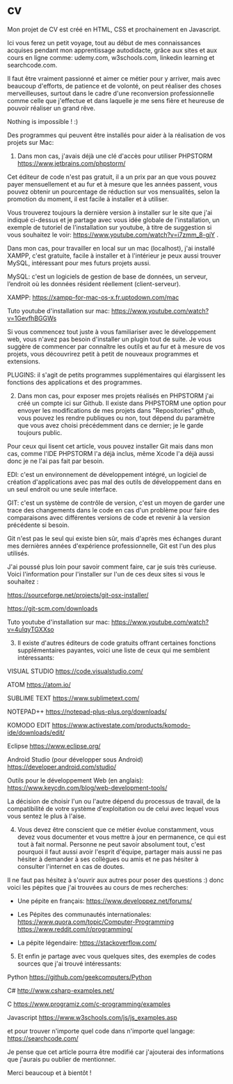 # cv 
Mon projet de CV est créé en HTML, CSS et prochainement en Javascript.

Ici vous ferez un petit voyage, tout au début de mes connaissances acquises
pendant mon apprentissage autodidacte, grâce aux sites et aux cours en ligne comme: udemy.com, w3schools.com, linkedin learning et searchcode.com.

Il faut être vraiment passionné et aimer ce métier pour y arriver, mais avec beaucoup d'efforts, de patience et de volonté,
on peut réaliser des choses merveilleuses, surtout dans le cadre d'une reconversion professionnelle comme celle que j'effectue
et dans laquelle je me sens fière et heureuse de pouvoir réaliser un grand rêve.

Nothing is impossible ! :)

Des programmes qui peuvent être installés pour aider à la réalisation de vos projets sur Mac:

1. Dans mon cas, j'avais déjà une clé d'accès pour utiliser PHPSTORM https://www.jetbrains.com/phpstorm/

Cet éditeur de code n'est pas gratuit, il a un prix par an que vous pouvez payer mensuellement et au fur et à mesure que les années passent, vous pouvez obtenir un pourcentage de réduction sur vos mensualités, selon la promotion du moment, il est facile à installer et à utiliser.

Vous trouverez toujours la dernière version à installer sur le site que j'ai indiqué ci-dessus et je partage avec vous idée globale de l'installation, un exemple de tutoriel de l'installation sur youtube, à titre de suggestion si vous souhaitez le voir: https://www.youtube.com/watch?v=i7zmm_8-gjY . 

Dans mon cas, pour travailler en local sur un mac (localhost), j'ai installé XAMPP, c'est gratuite, facile à installer et à l'intérieur je peux aussi trouver MySQL, intéressant pour mes futurs projets aussi.

MySQL: c'est un logiciels de gestion de base de données, un serveur, l’endroit où les données résident réellement (client-serveur).

XAMPP: https://xampp-for-mac-os-x.fr.uptodown.com/mac

Tuto youtube d'installation sur mac: https://www.youtube.com/watch?v=1GevfhBGGWs

Si vous commencez tout juste à vous familiariser avec le développement web, vous n'avez pas besoin d'installer un plugin tout de suite. Je vous suggère de commencer par connaître les outils et au fur et à mesure de vos projets, vous découvrirez petit à petit de nouveaux programmes et extensions. 

PLUGINS: il s'agit de petits programmes supplémentaires qui élargissent les fonctions des applications et des programmes.

2. Dans mon cas, pour exposer mes projets réalisés en PHPSTORM j'ai créé un compte ici sur Github. Il existe dans PHPSTORM une option pour envoyer les modifications de mes projets dans "Repositories" github, vous pouvez les rendre publiques ou non, tout dépend du paramètre que vous avez choisi précédemment dans ce dernier; je le garde toujours public.

Pour ceux qui lisent cet article, vous pouvez installer Git mais dans mon cas, comme l'IDE PHPSTORM l'a déjà inclus, même Xcode l'a déjà aussi donc je ne l'ai pas fait par besoin. 

EDI: c'est un environnement de développement intégré, un logiciel de création d'applications avec pas mal des outils de développement dans en un seul endroit ou une seule interface.

GIT: c'est un système de contrôle de version, c'est un moyen de garder une trace des changements dans le code en cas d'un problème pour faire des comparaisons avec différentes versions de code et revenir à la version précédente si besoin.

Git n'est pas le seul qui existe bien sûr, mais d'après mes échanges durant mes dernières années d'expérience professionnelle, Git est l'un des plus utilisés.

J'ai poussé plus loin pour savoir comment faire, car je suis très curieuse. Voici l'information pour l'installer sur l'un de ces deux sites si vous le souhaitez :

https://sourceforge.net/projects/git-osx-installer/

https://git-scm.com/downloads

Tuto youtube d'installation sur mac: https://www.youtube.com/watch?v=4uIqyTGXXso

3. Il existe d'autres éditeurs de code gratuits offrant certaines fonctions supplémentaires payantes, voici une liste de ceux qui me semblent intéressants:

VISUAL STUDIO https://code.visualstudio.com/

ATOM https://atom.io/

SUBLIME TEXT https://www.sublimetext.com/

NOTEPAD++ https://notepad-plus-plus.org/downloads/

KOMODO EDIT https://www.activestate.com/products/komodo-ide/downloads/edit/

Eclipse https://www.eclipse.org/

Android Studio (pour développer sous Android) https://developer.android.com/studio/

Outils pour le développement Web (en anglais): https://www.keycdn.com/blog/web-development-tools/

La décision de choisir l'un ou l'autre dépend du processus de travail, de la compatibilité de votre système d'exploitation ou de celui avec lequel vous vous sentez le plus à l'aise.

4. Vous devez être conscient que ce métier évolue constamment, vous devez vous documenter et vous mettre à jour en permanence, ce qui est tout à fait normal. Personne ne peut savoir absolument tout, c'est pourquoi il faut aussi avoir l'esprit d'équipe, partager mais aussi ne pas hésiter à demander à ses collègues ou amis et ne pas hésiter à consulter l'internet en cas de doutes.

Il ne faut pas hésitez à s'ouvrir aux autres pour poser des questions :) donc
voici les pépites que j'ai trouvées au cours de mes recherches:

* Une pépite en français: https://www.developpez.net/forums/ 

* Les Pépites des communautés internationales: https://www.quora.com/topic/Computer-Programming
  https://www.reddit.com/r/programming/ 
 
* La pépite légendaire:  https://stackoverflow.com/

5. Et enfin je partage avec vous quelques sites, des exemples de codes sources que j'ai trouvé intéressants:

Python https://github.com/geekcomputers/Python

C# http://www.csharp-examples.net/

C  https://www.programiz.com/c-programming/examples

Javascript https://www.w3schools.com/js/js_examples.asp

et pour trouver n'importe quel code dans n'importe quel langage: https://searchcode.com/

Je pense que cet article pourra être modifié car j'ajouterai des informations que j'aurais pu oublier de mentionner.

Merci beaucoup et à bientôt !

